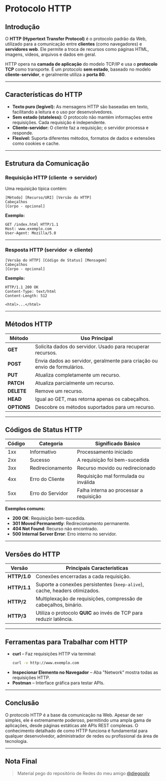 # Protocolo HTTP

## Introdução

O **HTTP (Hypertext Transfer Protocol)** é o protocolo padrão da Web, utilizado para a comunicação entre **clientes** (como navegadores) e **servidores web**. Ele permite a troca de recursos como páginas HTML, imagens, vídeos, arquivos e dados em geral.

HTTP opera na **camada de aplicação** do modelo TCP/IP e usa o **protocolo TCP** como transporte. É um protocolo **sem estado**, baseado no modelo **cliente-servidor**, e geralmente utiliza a **porta 80**.

---

## Características do HTTP

- **Texto puro (legível):** As mensagens HTTP são baseadas em texto, facilitando a leitura e o uso por desenvolvedores.
- **Sem estado (stateless):** O protocolo não mantém informações entre requisições. Cada requisição é independente.
- **Cliente-servidor:** O cliente faz a requisição; o servidor processa e responde.
- **Flexível:** Suporta diferentes métodos, formatos de dados e extensões como cookies e cache.

---

## Estrutura da Comunicação

### Requisição HTTP (cliente → servidor)

Uma requisição típica contém:

```
[Método] [Recurso/URI] [Versão do HTTP]
Cabeçalhos
[Corpo - opcional]
```

**Exemplo:**

```
GET /index.html HTTP/1.1
Host: www.exemplo.com
User-Agent: Mozilla/5.0
```

---

### Resposta HTTP (servidor → cliente)

```
[Versão do HTTP] [Código de Status] [Mensagem]
Cabeçalhos
[Corpo - opcional]
```

**Exemplo:**

```
HTTP/1.1 200 OK
Content-Type: text/html
Content-Length: 512

<html>...</html>
```

---

## Métodos HTTP

| Método      | Uso Principal                                                             |
| ----------- | ------------------------------------------------------------------------- |
| **GET**     | Solicita dados do servidor. Usado para recuperar recursos.                |
| **POST**    | Envia dados ao servidor, geralmente para criação ou envio de formulários. |
| **PUT**     | Atualiza completamente um recurso.                                        |
| **PATCH**   | Atualiza parcialmente um recurso.                                         |
| **DELETE**  | Remove um recurso.                                                        |
| **HEAD**    | Igual ao GET, mas retorna apenas os cabeçalhos.                           |
| **OPTIONS** | Descobre os métodos suportados para um recurso.                           |

---

## Códigos de Status HTTP

| Código | Categoria        | Significado Básico                      |
| ------ | ---------------- | --------------------------------------- |
| 1xx    | Informativo      | Processamento iniciado                  |
| 2xx    | Sucesso          | A requisição foi bem-sucedida           |
| 3xx    | Redirecionamento | Recurso movido ou redirecionado         |
| 4xx    | Erro do Cliente  | Requisição mal formulada ou inválida    |
| 5xx    | Erro do Servidor | Falha interna ao processar a requisição |

**Exemplos comuns:**

- **200 OK**: Requisição bem-sucedida.
- **301 Moved Permanently**: Redirecionamento permanente.
- **404 Not Found**: Recurso não encontrado.
- **500 Internal Server Error**: Erro interno no servidor.

---

## Versões do HTTP

| Versão       | Principais Características                                                 |
| ------------ | -------------------------------------------------------------------------- |
| **HTTP/1.0** | Conexões encerradas a cada requisição.                                     |
| **HTTP/1.1** | Suporte a conexões persistentes (`keep-alive`), cache, headers otimizados. |
| **HTTP/2**   | Multiplexação de requisições, compressão de cabeçalhos, binário.           |
| **HTTP/3**   | Utiliza o protocolo **QUIC** ao invés de TCP para reduzir latência.        |

---

## Ferramentas para Trabalhar com HTTP

- **curl** – Faz requisições HTTP via terminal:
  ```bash
  curl -v http://www.exemplo.com
  ```
- **Inspecionar Elemento no Navegador** – Aba "Network" mostra todas as requisições HTTP.
- **Postman** – Interface gráfica para testar APIs.

---

## Conclusão

O protocolo HTTP é a base da comunicação na Web. Apesar de ser simples, ele é extremamente poderoso, permitindo uma ampla gama de aplicações, desde páginas estáticas até APIs REST complexas. O conhecimento detalhado de como HTTP funciona é fundamental para qualquer desenvolvedor, administrador de redes ou profissional da área de tecnologia.

---

## Nota Final

> Material pego do repositório de Redes do meu amigo <a href="">@diegooilv</a>

